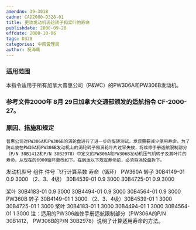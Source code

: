 ```yaml
---
amendno: 39-3018
cadno: CAD2000-D328-01
title: 更改发动机涡轮转子和桨叶的寿命
publishdate: 2000-09-20
effdate: 2000-10-06
tags: D328
categories: 中南管理局
author: 祝海鹰
---
```


### 适用范围 
本指令适用于所有加拿大普惠公司（P&WC）的PW306A和PW306B发动机。

### 参考文件2000年 8月 29日加拿大交通部颁发的适航指令 CF-2000-27。

### 原因、措施和规定 
    普惠公司对PW306A和PW306B的涡轮盘进行了进一步的旋转测试，发现需要减少使用寿命。为了防止装在PW36A和PW306B发动机上的涡轮转子和涡轮叶片过早失效，将维修手册适航限制部分（P/N 30B1412和P/N 30B2978）中定义的PW306A和PW306B发动机压气机转子及其叶片的寿命，从现在的6000循环更改如下。在到达以下规定寿命前，必须将涡轮盘拆下。 
发动机型号 组件 件号 飞行计算系数 寿命（循环） 
PW360A 转子     30B4149-01  0.9 3000 （2、3、4级） 30B4539-01 0.9 
3000                      30B4725-01  0.9 
3000 
  
桨叶     30B4183-01  0.9 3000                      30B4494-01  0.9 
3000                      30B4564-01  0.9 
3000 
PW360B 转子     30B4149-01  1 3000         （2、3、4级）30B4539-01  1 
3000                      30B4725-01  1 3000 桨叶     30B4183-01  1 3000                      30B4494-01  1 3000                      30B4564-01  1 3000 
注：适用的PW306维修手册适航限制部分（PW306A的P/N 30B1412， PW306B的P/N 30B2978）说明了计算适用寿命的方法。
